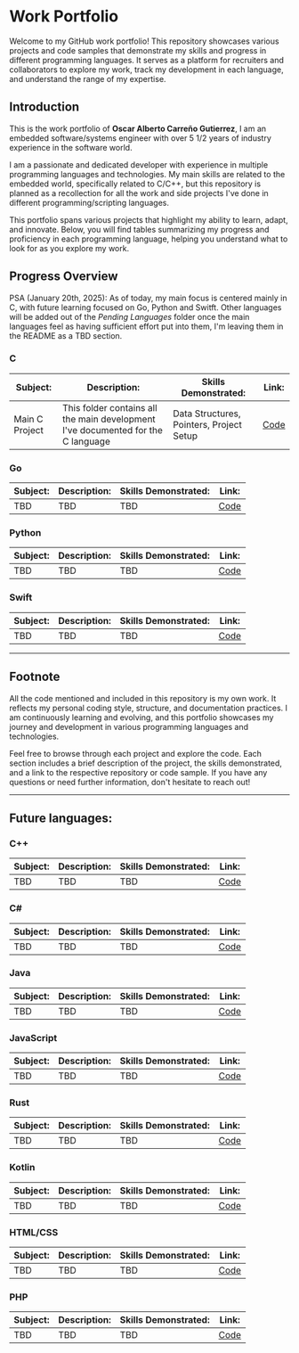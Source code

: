 # Work Portfolio

Welcome to my GitHub work portfolio! This repository showcases various projects and code samples that demonstrate my skills and progress in different programming languages. It serves as a platform for recruiters and collaborators to explore my work, track my development in each language, and understand the range of my expertise.

## Introduction

This is the work portfolio of **Oscar Alberto Carreño Gutierrez**, I am an embedded software/systems engineer with over 5 1/2 years of industry experience in the software world. 

I am a passionate and dedicated developer with experience in multiple programming languages and technologies. My main skills are related to the embedded world, specifically related to C/C++, but this repository is planned as a recollection for all the work and side projects I've done in different programming/scripting languages.

This portfolio spans various projects that highlight my ability to learn, adapt, and innovate. Below, you will find tables summarizing my progress and proficiency in each programming language, helping you understand what to look for as you explore my work.

## Progress Overview

PSA (January 20th, 2025): As of today, my main focus is centered mainly in C, with future learning focused on Go, Python and Switft. Other languages will be added out of the _Pending Languages_ folder once the main languages feel as having sufficient effort put into them, I'm leaving them in the README as a TBD section.

### C
| Subject:       | Description:                                                                     | Skills Demonstrated:                        | Link:                                                                 |
|----------------|----------------------------------------------------------------------------------|---------------------------------------------|-----------------------------------------------------------------------|
| Main C Project | This folder contains all the main development I've documented for the C language | Data Structures, Pointers, Project Setup    | [Code](https://github.com/oscar-cagtz/WorkPortfolio/tree/main/C) |


### Go
| Subject:       | Description:                         | Skills Demonstrated:                        | Link:     |
|----------------|--------------------------------------|---------------------------------------------|-----------|
| TBD            | TBD                                  | TBD                                         | [Code](#) |

### Python
| Subject:       | Description:                         | Skills Demonstrated:                        | Link:     |
|----------------|--------------------------------------|---------------------------------------------|-----------|
| TBD            | TBD                                  | TBD                                         | [Code](#) |

### Swift
| Subject:       | Description:                         | Skills Demonstrated:                        | Link:     |
|----------------|--------------------------------------|---------------------------------------------|-----------|
| TBD            | TBD                                  | TBD                                         | [Code](#) |


---

## Footnote

All the code mentioned and included in this repository is my own work. It reflects my personal coding style, structure, and documentation practices. I am continuously learning and evolving, and this portfolio showcases my journey and development in various programming languages and technologies.

Feel free to browse through each project and explore the code. Each section includes a brief description of the project, the skills demonstrated, and a link to the respective repository or code sample. If you have any questions or need further information, don't hesitate to reach out!

---












## Future languages:


### C++
| Subject:       | Description:                         | Skills Demonstrated:                        | Link:     |
|----------------|--------------------------------------|---------------------------------------------|-----------|
| TBD            | TBD                                  | TBD                                         | [Code](#) |

### C#
| Subject:       | Description:                         | Skills Demonstrated:                        | Link:     |
|----------------|--------------------------------------|---------------------------------------------|-----------|
| TBD            | TBD                                  | TBD                                         | [Code](#) |

### Java
| Subject:       | Description:                         | Skills Demonstrated:                        | Link:     |
|----------------|--------------------------------------|---------------------------------------------|-----------|
| TBD            | TBD                                  | TBD                                         | [Code](#) |

### JavaScript
| Subject:       | Description:                         | Skills Demonstrated:                        | Link:     |
|----------------|--------------------------------------|---------------------------------------------|-----------|
| TBD            | TBD                                  | TBD                                         | [Code](#) |

### Rust
| Subject:       | Description:                         | Skills Demonstrated:                        | Link:     |
|----------------|--------------------------------------|---------------------------------------------|-----------|
| TBD            | TBD                                  | TBD                                         | [Code](#) |

### Kotlin
| Subject:       | Description:                         | Skills Demonstrated:                        | Link:     |
|----------------|--------------------------------------|---------------------------------------------|-----------|
| TBD            | TBD                                  | TBD                                         | [Code](#) |

### HTML/CSS
| Subject:       | Description:                         | Skills Demonstrated:                        | Link:     |
|----------------|--------------------------------------|---------------------------------------------|-----------|
| TBD            | TBD                                  | TBD                                         | [Code](#) |

### PHP
| Subject:       | Description:                         | Skills Demonstrated:                        | Link:     |
|----------------|--------------------------------------|---------------------------------------------|-----------|
| TBD            | TBD                                  | TBD                                         | [Code](#) |
